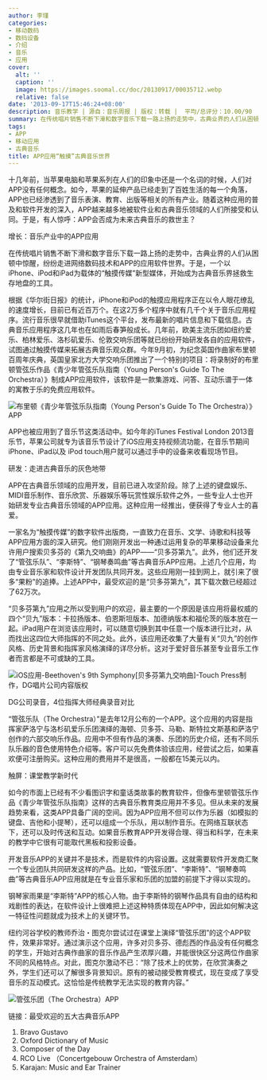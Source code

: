```yaml
---
author: 李瑾
categories:
- 移动数码
- 数码设备
- 介绍
- 音乐
- 应用
cover:
  alt: ''
  caption: ''
  image: https://images.soomal.cc/doc/20130917/00035712.webp
  relative: false
date: '2013-09-17T15:46:24+08:00'
description: 音乐教学 | 源自：音乐周报 | 版权：转载 |  平均/总评分：10.00/90
summary: 在传统唱片销售不断下滑和数字音乐下载一路上扬的走势中，古典业界的人们从困顿中惊醒，纷纷走进网络数码技术和APP的应用软件世界。于是，一个以iPhone、iPod和iPad为载体的“触摸传媒”新型媒体，开始成为古典音乐界拯救生存地盘的工具……
tags:
- APP
- 移动应用
- 古典音乐
title: APP应用“触摸”古典音乐世界
---
```


十几年前，当苹果电脑和苹果系列在人们的印象中还是一个名词的时候，人们对APP没有任何概念。如今，苹果的延伸产品已经走到了百姓生活的每一个角落，APP也已经渗透到了音乐表演、教育、出版等相关的所有产业。随着这种应用的普及和软件开发的深入，APP越来越多地被软件业和古典音乐领域的人们所接受和认同。于是，有人惊呼：APP会否成为未来古典音乐的救世主？

增长：音乐产业中的APP应用

在传统唱片销售不断下滑和数字音乐下载一路上扬的走势中，古典业界的人们从困顿中惊醒，纷纷走进网络数码技术和APP的应用软件世界。于是，一个以iPhone、iPod和iPad为载体的“触摸传媒”新型媒体，开始成为古典音乐界拯救生存地盘的工具。

根据《华尔街日报》的统计，iPhone和iPod的触摸应用程序正在以令人眼花缭乱的速度增长，目前已有近百万个。在这2万多个程序中就有几千个关于音乐应用程序。流行音乐很早就借助iTunes这个平台，发布最新的唱片信息和下载信息。古典音乐应用程序这几年也在如雨后春笋般成长。几年前，欧美主流乐团如纽约爱乐、柏林爱乐、洛杉矶爱乐、伦敦交响乐团等就已纷纷开始研发各自的应用软件，试图通过触摸传媒来拓展古典音乐观众群。今年9月初，为纪念英国作曲家布里顿百周年庆典，英国皇家北方大学交响乐团推出了一个特别的项目：将录制好的布里顿管弦乐作品《青少年管弦乐队指南（Young Person's Guide To The Orchestra）》制成APP应用软件，该软件是一款集游戏、问答、互动乐谱于一体的寓教于乐的免费应用软件。

![布里顿《青少年管弦乐队指南（Young Person's Guide To The Orchestra）》APP](https://images.soomal.cc/doc/20130917/00035710.webp)





APP也被应用到了音乐节这类活动中。如今年的iTunes Festival London 2013音乐节，苹果公司就专为该音乐节设计了iOS应用支持视频流功能，在音乐节期间iPhone、iPad以及 iPod touch用户就可以通过手中的设备来收看现场节目。

研发：走进古典音乐的灰色地带

APP在古典音乐领域的应用开发，目前已进入攻坚阶段。除了上述的键盘娱乐、MIDI音乐制作、音乐欣赏、乐器娱乐等玩赏性娱乐软件之外，一些专业人士也开始研发专业古典音乐领域的APP应用。这种应用一经推出，便获得了专业人士的喜爱。

一家名为“触摸传媒”的数字软件出版商，一直致力在音乐、文学、诗歌和科技等APP应用方面的深入研究。他们刚刚开发出一种通过运用复杂的苹果移动设备来允许用户搜索贝多芬的《第九交响曲》的APP――“贝多芬第九”。此外，他们还开发了“管弦乐队”、“李斯特”、“钢琴奏鸣曲”等古典音乐APP应用。上述几个应用，均由专业音乐家和软件设计开发团队共同开发。这些应用刚一挂到网上，就引来了很多“果粉”的追捧。上述APP中，最受欢迎的是“贝多芬第九”，其下载次数已经超过了62万次。

“贝多芬第九”应用之所以受到用户的欢迎，最主要的一个原因是该应用将最权威的四个“贝九”版本：卡拉扬版本、伯恩斯坦版本、加德纳版本和福伦茨的版本放在一起。iPad用户在浏览该应用时，可以随意切换到其中任意一个版本进行比对，从而找出这四位大师指挥的不同之处。此外，该应用还收集了大量有关“贝九”的创作风格、历史背景和指挥家风格演绎的详尽分析。这对于爱好音乐甚至专业音乐工作者而言都是不可或缺的工具。

![iOS应用-Beethoven's 9th Symphony[贝多芬第九交响曲]-Touch Press制作，DG唱片公司内容版权](https://images.soomal.cc/doc/20130528/00031437.webp)

DG公司录音，4位指挥大师经典录音对比



“管弦乐队（The Orchestra）”是去年12月公布的一个APP。这个应用的内容是指挥家萨洛宁与洛杉矶爱乐乐团演绎的海顿、贝多芬、马勒、斯特拉文斯基和萨洛宁创作的六部交响乐作品。应用中不但有作品的演奏、乐团的历史介绍，还有不同乐队乐器的音色使用特色介绍等。客户可以先免费体验该应用，经尝试之后，如果喜欢便可注册购买。这种应用的费用并不是很高，一般都在15美元以内。

触屏：课堂教学新时代

如今的市面上已经有不少看图识字和童话类故事的教育软件，但像布里顿管弦乐作品《青少年管弦乐队指南》这样的古典音乐教育类应用并不多见。但从未来的发展趋势来看，这类APP具备广阔的空间。因为APP应用不但可以作为乐器（如模拟的键盘、吉他和小提琴），还可以组成一个乐队，用以制作音乐。在网络互联状态下，还可以及时传送和互动。如果音乐教育APP开发得合理、得当和科学，在未来的教学中它很有可能取代黑板和投影设备。

开发音乐APP的关键并不是技术，而是软件的内容设置。这就需要软件开发商汇聚一个专业团队共同研发这样的产品。比如，“管弦乐团”、“李斯特”、“钢琴奏鸣曲”等古典音乐APP应用就是在专业音乐家和乐团的加盟的前提下才得以实现的。

钢琴家雨果是“李斯特”APP的核心人物。由于李斯特的钢琴作品具有自由的结构和戏剧性的表达，在软件设计上很难把上述这种特质体现在APP中，因此如何解决这一特征性问题就成为技术上的关键环节。

纽约河谷学校的教师乔治・图克尔尝试过在课堂上演绎“管弦乐团”的这个APP软件，效果非常好。通过演示这个应用，许多对贝多芬、德彪西的作品没有任何概念的学生，开始对古典作曲家的音乐作品产生浓厚兴趣，并能很快区分这两位作曲家不同的风格特点。对此，图克尔激动不已：“除了技术上的优势，在欣赏演奏之外，学生们还可以了解很多背景知识。原有的被动接受教育模式，现在变成了享受音乐的互动模式。这恰恰是传统教学无法实现的教育内容。”

![管弦乐团（The Orchestra）APP](https://images.soomal.cc/doc/20130917/00035711.webp)





链接：最受欢迎的五大古典音乐APP


1. Bravo Gustavo
2. Oxford Dictionary of Music
3. Composer of the Day
4. RCO Live （Concertgebouw Orchestra of Amsterdam）
5. Karajan: Music and Ear Trainer
